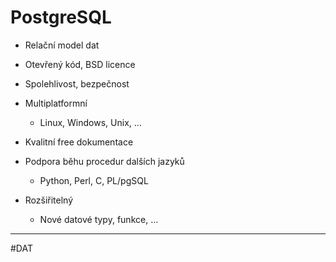 # PostgreSQL

- Relační model dat
- Otevřený kód, BSD licence
- Spolehlivost, bezpečnost
- Multiplatformní
	- Linux, Windows, Unix, …

- Kvalitní free dokumentace
- Podpora běhu procedur dalších jazyků
	- Python, Perl, C, PL/pgSQL

- Rozšiřitelný
	- Nové datové typy, funkce, …

---
#DAT 